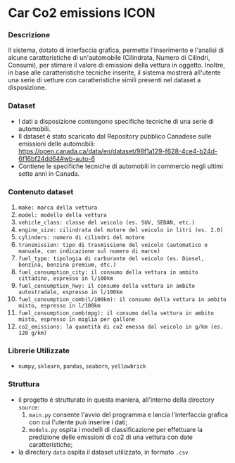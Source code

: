 # Car Co2 emissions ICON

### Descrizione
Il sistema, dotato di interfaccia grafica, permette l'inserimento e l'analisi di alcune caratteristiche di un'automobile (Cilindrata, Numero di Cilindri, Consumi),
per stimare il valore di emissioni della vettura in oggetto.
Inoltre, in base alle caratteristiche tecniche inserite, il sistema mostrerà all'utente una serie di vetture con caratteristiche simili presenti nel dataset a disposizione.

### Dataset
- I dati a disposizione contengono specifiche tecniche di una serie di automobili.
 - Il dataset è stato scaricato dal Repository pubblico Canadese sulle emissioni delle automobili: https://open.canada.ca/data/en/dataset/98f1a129-f628-4ce4-b24d-6f16bf24dd64#wb-auto-6
- Contiene le specifiche tecniche di automobili in commercio negli ultimi sette anni in Canada.



### Contenuto dataset 
  1. ```make: marca della vettura ```
  2. ```model: modello della vettura ```
  3. ```vehicle_class: classe del veicolo (es. SUV, SEDAN, etc.)```
  4. ```engine_size: cilindrata del motore del veicolo in litri (es. 2.0)```
  5. ```cylinders: numero di cilindri del motore```
  6. ```transmission: tipo di trasmissione del veicolo (automatico o manuale, con indicazione sul numero di marce)```
  7. ```fuel_type: tipologia di carburante del veicolo (es. Diesel, benzina, benzina premium, etc.)```
  8. ```fuel_consumption_city: il consumo della vettura in ambito cittadino, espresso in l/100km```
  9. ```fuel_consumption_hwy: il consumo della vettura in ambito autostradale, espresso in l/100km```
  10. ```fuel_consumption_comb(l/100km): il consumo della vettura in ambito misto, espresso in l/100km```
  11. ```fuel_consumption_comb(mpg): il consumo della vettura in ambito misto, espresso in miglia per gallone```
  12. ```co2_emissions: la quantità di co2 emessa dal veicolo in g/km (es. 120 g/km)```



### Librerie Utilizzate
- ```numpy```, ```sklearn```, ```pandas```, ```seaborn```, ```yellowbrick```

### Struttura
- il progetto è strutturato in questa maniera, all'interno della directory ```source```:
  1. ```main.py``` consente l'avvio del programma e lancia l'interfaccia grafica con cui l'utente può inserire i dati;
  2. ```models.py``` ospita i modelli di classificazione per effettuare la predizione delle emissioni di co2 di una vettura con date caratteristiche;
- la directory ```data``` ospita il dataset utilizzato, in formato ```.csv```